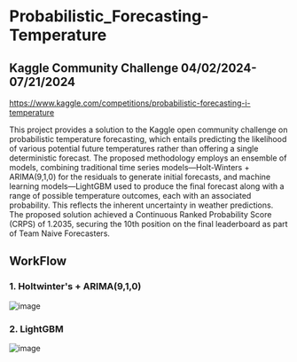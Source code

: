 # Probabilistic_Forecasting-Temperature

## **Kaggle Community Challenge 04/02/2024-07/21/2024** 

https://www.kaggle.com/competitions/probabilistic-forecasting-i-temperature

This project provides a solution to the Kaggle open community challenge on probabilistic temperature forecasting, which entails predicting the likelihood of various potential future temperatures rather than offering a single deterministic forecast. The proposed methodology employs an ensemble of models, combining traditional time series models—Holt-Winters + ARIMA(9,1,0) for the residuals to generate initial forecasts, and machine learning models—LightGBM used to produce the final forecast along with a range of possible temperature outcomes, each with an associated probability. This reflects the inherent uncertainty in weather predictions. The proposed solution achieved a Continuous Ranked Probability Score (CRPS) of 1.2035, securing the 10th position on the final leaderboard as part of Team Naive Forecasters.

## **WorkFlow**

### **1. Holtwinter's + ARIMA(9,1,0)**

![image](https://github.com/user-attachments/assets/98e8cdfb-1fba-4eee-9c53-cc3df5f8f5bb)

### **2. LightGBM**

![image](https://github.com/user-attachments/assets/960a089d-92a5-4abb-8a98-22a48e12ae15)

